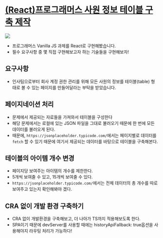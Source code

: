 # <a href="https://school.programmers.co.kr/skill_check_assignments/364">(React)프로그래머스 사원 정보 테이블 구축 제작</a>

<img src="https://grepp-programmers.s3.amazonaws.com/production/file_resource/2670/img-skillup-bg-hr-table.jpg"/>

- 프로그래머스 Vanilla JS 과제를 React로 구현해봤습니다.
- 필수 요구사항 중 몇 직접 구현해보고자 하는 기술들을 구현해보자!

## 요구사항

- 인사팀으로부터 회사 계정 권한 관리를 위해 모든 사원의 정보를 테이블(table) 형태로 볼 수 있는 페이지를 만들어달라는 부탁을 받았습니다.

## 페이지네이션 처리

- 문제에서 제공되는 자료들을 가져와서 테이블을 구성한다
- 해당 문제에서는 로컬에 있는 JSON 파일을 그대로 불러오기 때문에 한 번에 모든 데이터를 불러오게 된다.
- 때문에, `https://jsonplaceholder.typicode.com/`에서는 페이지별로 데이터를 `fetch` 할 수 있기 때문에 여기서 제공되는 데이터를 바탕으로 테이블을 구축해본다.

## 테이블의 아이템 개수 변경

- 페이지당 보여주는 아이템의 개수를 제한한다.
- 5개씩 보여줄 수 있고, 15개씩 보여줄 수 있다.
- `https://jsonplaceholder.typicode.com/`에서는 전체 데이터의 총 개수를 따로 보여주고 있는지 확인해봐야 겠다.

## CRA 없이 개발 환경 구축하기

- CRA 없이 개발환경을 구축해보고, 더 나아가 TS까지 적용해보도록 한다.
- SPA이기 때문에 devServer를 사용할 때에는 historyApiFallback: true옵션을 사용해야지 라우팅 처리가 가능하다!
